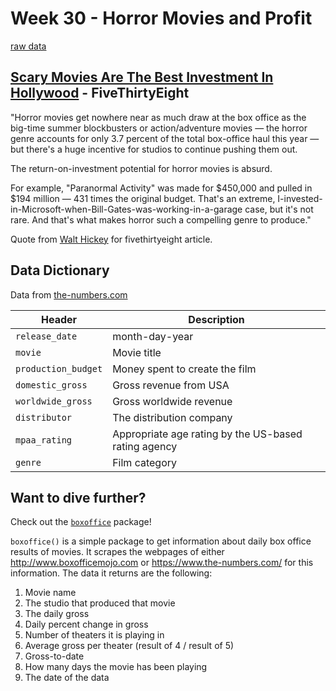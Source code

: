 # Week 30 - Horror Movies and Profit

[raw data](https://github.com/rfordatascience/tidytuesday/blob/main/data/2018-10-23/movie_profit.csv)

## [Scary Movies Are The Best Investment In Hollywood](https://fivethirtyeight.com/features/scary-movies-are-the-best-investment-in-hollywood/) - FiveThirtyEight

"Horror movies get nowhere near as much draw at the box office as the big-time summer blockbusters or action/adventure movies — the horror genre accounts for only 3.7 percent of the total box-office haul this year — but there's a huge incentive for studios to continue pushing them out.

The return-on-investment potential for horror movies is absurd.

For example, "Paranormal Activity" was made for $450,000 and pulled in $194 million — 431 times the original budget. That's an extreme, I-invested-in-Microsoft-when-Bill-Gates-was-working-in-a-garage case, but it's not rare. And that's what makes horror such a compelling genre to produce."

Quote from [Walt Hickey](https://twitter.com/WaltHickey) for fivethirtyeight article.

## Data Dictionary
Data from [the-numbers.com](https://www.the-numbers.com/)

Header | Description
---|---------
`release_date` | month-day-year
`movie` | Movie title
`production_budget` | Money spent to create the film
`domestic_gross` | Gross revenue from USA
`worldwide_gross` | Gross worldwide revenue
`distributor` | The distribution company
`mpaa_rating` | Appropriate age rating by the US-based rating agency
`genre` | Film category

## Want to dive further?

Check out the [`boxoffice`](https://cran.r-project.org/web/packages/boxoffice/vignettes/Using-boxoffice.html) package!

`boxoffice()` is a simple package to get information about daily box office results of movies. It scrapes the webpages of either http://www.boxofficemojo.com or https://www.the-numbers.com/ for this information. The data it returns are the following:

1. Movie name
2. The studio that produced that movie
3. The daily gross
4. Daily percent change in gross
5. Number of theaters it is playing in
6. Average gross per theater (result of 4 / result of 5)
7. Gross-to-date
8. How many days the movie has been playing
9. The date of the data
